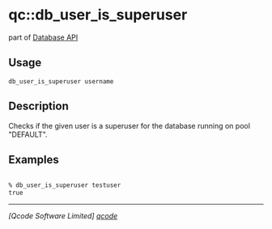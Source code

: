 qc::db_user_is_superuser
===========

part of [Database API](../db.md)

Usage
-----
`db_user_is_superuser username`

Description
-----------
Checks if the given user is a superuser for the database running on pool "DEFAULT".

Examples
--------
```tcl

% db_user_is_superuser testuser
true

```

----------------------------------
*[Qcode Software Limited] [qcode]*

[qcode]: http://www.qcode.co.uk "Qcode Software"